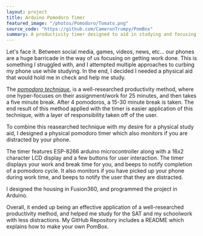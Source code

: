 ```yaml
---
layout: project
title: Arduino Pomodoro Timer
featured_image: "/photos/Pomodoro/Tomato.png"
source_code: "https://github.com/CameronTrumpy/PomBox"
summary: A productivity timer designed to aid in studying and focusing on one's tasks, following a well-researched productivity method
---
```

Let's face it. Between social media, games, videos, news, etc... our phones are a huge barricade in the way of us focusing on getting work done. This is something I struggled with, and I attempted multiple approaches to curbing my phone use while studying. In the end, I decided I needed a physical aid that would hold me in check and help me study.
 
The *[pomodoro technique](https://en.wikipedia.org/wiki/Pomodoro_Technique)*, is a well-researched productivity method, where one hyper-focuses on their assignment/work for 25 minutes, and then takes a five minute break. After 4 pomodoros, a 15-30 minute break is taken. The end result of this method applied with the timer is easier application of this technique, with a layer of responsibility taken off of the user.

To combine this reasearched technique with my desire for a physical study aid, I designed a physical pomodoro timer which also monitors if you are distracted by your phone.

The timer features ESP-8266 arduino microcontroller along with a 16x2 character LCD display and a few buttons for user interaction. The timer displays your work and break time for you, and beeps to notify completion of a pomodoro cycle. It also monitors if you have picked up your phone during work time, and beeps to notify the user that they are distracted.
 
I designed the housing in Fusion360, and programmed the project in Arduino.
 
Overall, it ended up being an effective application of a well-researched productivity method, and helped me study for the SAT and my schoolwork with less distractions. My GitHub Repository includes a README which explains how to make your own PomBox.